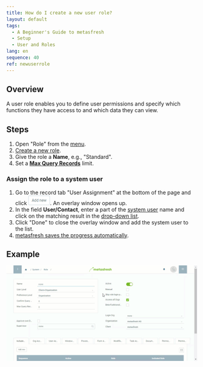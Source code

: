 ```yaml
---
title: How do I create a new user role?
layout: default
tags:
  - A Beginner's Guide to metasfresh
  - Setup
  - User and Roles
lang: en
sequence: 40
ref: newuserrole
---
```


## Overview
A user role enables you to define user permissions and specify which functions they have access to and which data they can view.

## Steps
1. Open "Role" from the [menu](Menu).
1. [Create a new role](New_Record_Window).
1. Give the role a **Name**, e.g., "Standard".
1. Set a [**Max Query Records**](Max_query_records_userrole) limit.

### Assign the role to a system user
1. Go to the record tab "User Assignment" at the bottom of the page and click !["Add new"](assets/Add_New_Button.png). An overlay window opens up.
1. In the field **User/Contact**, enter a part of the [system user](New_system_user) name and click on the matching result in the [drop-down list](Keyboard_shortcuts_reference).
1. Click "Done" to close the overlay window and add the system user to the list.
1. [metasfresh saves the progress automatically](Saveindicator).

## Example
![](assets/NewUserRole.gif)
